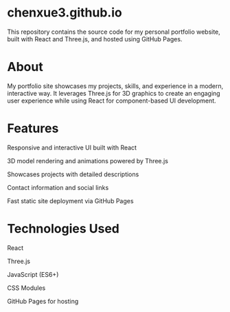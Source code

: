 # chenxue3.github.io
This repository contains the source code for my personal portfolio website, built with React and Three.js, and hosted using GitHub Pages.

# About
My portfolio site showcases my projects, skills, and experience in a modern, interactive way. It leverages Three.js for 3D graphics to create an engaging user experience while using React for component-based UI development.

# Features
Responsive and interactive UI built with React

3D model rendering and animations powered by Three.js

Showcases projects with detailed descriptions

Contact information and social links

Fast static site deployment via GitHub Pages

# Technologies Used
React

Three.js

JavaScript (ES6+)

CSS Modules 

GitHub Pages for hosting

